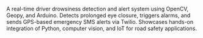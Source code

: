 A real-time driver drowsiness detection and alert system using OpenCV, Geopy, and Arduino.
Detects prolonged eye closure, triggers alarms, and sends GPS-based emergency SMS alerts via Twilio.
Showcases hands-on integration of Python, computer vision, and IoT for road safety applications.

